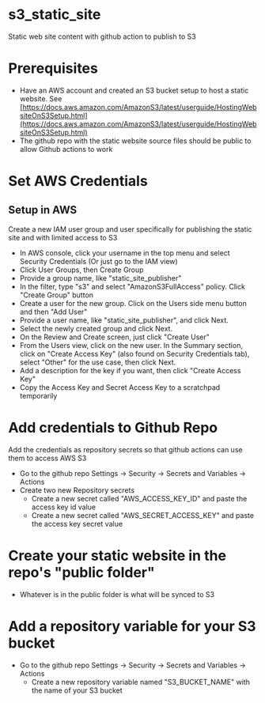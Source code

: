 # s3_static_site
Static web site content with github action to publish to S3

# Prerequisites

- Have an AWS account and created an S3 bucket setup to host a static website.  See [https://docs.aws.amazon.com/AmazonS3/latest/userguide/HostingWebsiteOnS3Setup.html](https://docs.aws.amazon.com/AmazonS3/latest/userguide/HostingWebsiteOnS3Setup.html)
- The github repo with the static website source files should be public to allow Github actions to work

# Set AWS Credentials

## Setup in AWS

Create a new IAM user group and user specifically for publishing the static site and with limited access to S3

- In AWS console, click your username in the top menu and select Security Credentials (Or just go to the IAM view)
- Click User Groups, then Create Group
- Provide a group name, like "static_site_publisher"
- In the filter, type "s3" and select "AmazonS3FullAccess" policy.  Click "Create Group" button
- Create a user for the new group.  Click on the Users side menu button and then "Add User"
- Provide a user name, like "static_site_publisher", and click Next.
- Select the newly created group and click Next.
- On the Review and Create screen, just click "Create User"
- From the Users view, click on the new user.  In the Summary section, click on "Create Access Key" (also found on Security Credentials tab), select "Other" for the use case, then click Next.
- Add a description for the key if you want, then click "Create Access Key"
- Copy the Access Key and Secret Access Key to a scratchpad temporarily

# Add credentials to Github Repo

Add the credentials as repository secrets so that github actions can use them to access AWS S3

- Go to the github repo Settings -> Security -> Secrets and Variables -> Actions
- Create two new Repository secrets
    - Create a new secret called "AWS_ACCESS_KEY_ID" and paste the access key id value 
    - Create a new secret called "AWS_SECRET_ACCESS_KEY" and paste the access key secret value

# Create your static website in the repo's "public folder"

- Whatever is in the public folder is what will be synced to S3

# Add a repository variable for your S3 bucket

- Go to the github repo Settings -> Security -> Secrets and Variables -> Actions
    - Create a new repository variable named "S3_BUCKET_NAME" with the name of your S3 bucket

